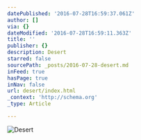 ```yaml
---
datePublished: '2016-07-28T16:59:37.061Z'
author: []
via: {}
dateModified: '2016-07-28T16:59:11.363Z'
title: ''
publisher: {}
description: Desert
starred: false
sourcePath: _posts/2016-07-28-desert.md
inFeed: true
hasPage: true
inNav: false
url: desert/index.html
_context: 'http://schema.org'
_type: Article

---
```

![Desert](https://the-grid-user-content.s3-us-west-2.amazonaws.com/1b3c5914-28bb-42d2-9078-af53d2411ba1.jpg)